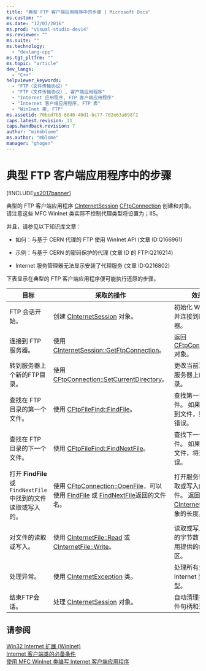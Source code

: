 ```yaml
---
title: "典型 FTP 客户端应用程序中的步骤 | Microsoft Docs"
ms.custom: ""
ms.date: "12/03/2016"
ms.prod: "visual-studio-dev14"
ms.reviewer: ""
ms.suite: ""
ms.technology: 
  - "devlang-cpp"
ms.tgt_pltfrm: ""
ms.topic: "article"
dev_langs: 
  - "C++"
helpviewer_keywords: 
  - "FTP（文件传输协议）"
  - "FTP（文件传输协议）, 客户端应用程序"
  - "Internet 应用程序, FTP 客户端应用程序"
  - "Internet 客户端应用程序, FTP 表"
  - "WinInet 类, FTP"
ms.assetid: 70bed7b5-6040-40d1-bc77-702e63a698f2
caps.latest.revision: 11
caps.handback.revision: 7
author: "mikeblome"
ms.author: "mblome"
manager: "ghogen"
---
```

# 典型 FTP 客户端应用程序中的步骤
[!INCLUDE[vs2017banner](../assembler/inline/includes/vs2017banner.md)]

典型的 FTP 客户端应用程序 [CInternetSession](../mfc/reference/cinternetsession-class.md) [CFtpConnection](../mfc/reference/cftpconnection-class.md) 创建和对象。  请注意这些 MFC WinInet 类实际不控制代理类型将设置为；IIS。  
  
 并且，请参见以下知识库文章：  
  
-   如何：与基于 CERN 代理的 FTP 使用 WinInet API \(文章 ID:Q166961\)  
  
-   示例：与基于 CERN 的密码保护的代理 \(文章 ID 的 FTP:Q216214\)  
  
-   Internet 服务管理器无法显示安装了代理服务 \(文章 ID:Q216802\)  
  
 下表显示在典型的 FTP 客户端应用程序便可能执行还原的步骤。  
  
|目标|采取的操作|效果|  
|--------|-----------|--------|  
|FTP 会话开始。|创建 [CInternetSession](../mfc/reference/cinternetsession-class.md) 对象。|初始化 WinInet 并连接到服务器。|  
|连接到 FTP服务器。|使用 [CInternetSession::GetFtpConnection](../Topic/CInternetSession::GetFtpConnection.md)。|返回 [CFtpConnection](../mfc/reference/cftpconnection-class.md) 对象。|  
|转到服务器上个新的FTP目录。|使用 [CFtpConnection::SetCurrentDirectory](../Topic/CFtpConnection::SetCurrentDirectory.md)。|更改当前连接到服务器上的目录。|  
|查找在 FTP 目录的第一个文件。|使用 [CFtpFileFind::FindFile](../Topic/CFtpFileFind::FindFile.md)。|查找第一个文件。  如果没有找到文件，则返回错误。|  
|查找在 FTP 目录的下一个文件。|使用 [CFtpFileFind::FindNextFile](../Topic/CFtpFileFind::FindNextFile.md)。|查找下一个文件。  如果没找到文件，将返回错误。|  
|打开 **FindFile** 或 `FindNextFile` 中找到的文件读取或写入的。|使用 [CFtpConnection::OpenFile](../Topic/CFtpConnection::OpenFile.md)，可以使用 [FindFile](../Topic/CFtpFileFind::FindFile.md) 或 [FindNextFile](../Topic/CFtpFileFind::FindNextFile.md)返回的文件名。|打开服务器上读取或写入的文件。  返回 [CInternetFile](../mfc/reference/cinternetfile-class.md) 对象的长度。|  
|对文件的读取或写入。|使用 [CInternetFile::Read](../Topic/CInternetFile::Read.md) 或 [CInternetFile::Write](../Topic/CInternetFile::Write.md)。|读取或写入指定的字节数，则使用提供的缓冲区。|  
|处理异常。|使用 [CInternetException](../mfc/reference/cinternetexception-class.md) 类。|处理所有公共 Internet 异常类型。|  
|结束FTP会话。|处理 [CInternetSession](../mfc/reference/cinternetsession-class.md) 对象。|自动清理打开文件句柄和连接。|  
  
## 请参阅  
 [Win32 Internet 扩展 \(WinInet\)](../mfc/win32-internet-extensions-wininet.md)   
 [Internet 客户端类的必备条件](../mfc/prerequisites-for-internet-client-classes.md)   
 [使用 MFC WinInet 类编写 Internet 客户端应用程序](../mfc/writing-an-internet-client-application-using-mfc-wininet-classes.md)